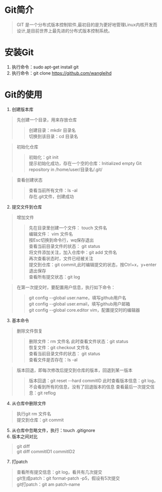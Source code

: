 # Git简介
> GIT 是一个分布式版本控制软件,最初目的是为更好地管理Linux内核开发而设计,是目前世界上最先进的分布式版本控制系统。
# 安装Git
1. 执行命令：sudo apt-get install git
2. 执行命令：git clone https://github.com/wangleihd
# Git的使用
1. 创建版本库   
  > 先创建一个目录，用来存放仓库  
  >> 创建目录：mkdir 目录名  
  >> 切换到该目录：cd 目录名
  
  > 初始化仓库  
  >> 初始化：git init  
  >> 提示初始化成功，存在一个空的仓库：Initialized empty Git repository in /home/user/目录名/.git/ 
  
  > 查看创建状态  
  >> 查看当前所有文件：ls -al  
  >> 存在.git文件，创建成功
2. 提交文件到仓库    
  > 增加文件  
  >> 先在目录里创建一个文件： touch 文件名  
  >> 编辑文件： vim 文件名  
  >> 按Esc切换到命令行，wq保存退出  
  >> 查看当前目录文件的状态： git status  
  >> 将文件添加关注，加入仓库中：git add 文件名  
  >> 再次查看状态时，文件已经被关注  
  >> 提交到仓库：git commit,此时编辑提交的状态，按Ctrl+x，y+enter退出保存  
  >> 查看所有提交状态：git log  
  
  > 在第一次提交时，要配置用户信息，执行如下命令：  
  >> git config --global user.name，填写github用户名  
  >> git config --global user.email，填写github用户邮箱  
  >> git config --global core.editor vim，配置提交时的编辑器  
3. 基本命令
  > 删除文件恢复  
  >> 删除文件：rm 文件名 
  >> 此时查看文件状态：git status  
  >> 恢复文件：git checkout 文件名  
  >> 查看当前目录文件的状态： git status  
  >> 查看文件是否存在：ls -al   
  
  > 版本回退，即每次修改后提交到仓库的版本，回退到某一版本  
  >> 版本回退：git reset --hard commitID 
  >> 此时查看版本信息：git log，不会看到所有的信息，没有了回退版本的信息 
  >> 查看最后一次提交信息：git reflog 
4. 从仓库中删除文件
  > 执行git rm 文件名  
  > 提交到仓库：git commit  
5. 从仓库中忽略文件，执行：touch .gitignore
6. 版本之间对比
  > git diff  
 git diff commitID1 commitID2  
7. 打patch
  > 查看所有提交信息：git log，看共有几次提交  
 git生成patch：git format-patch -p5，假设有5次提交    
 git打patch：git am patch-name  

